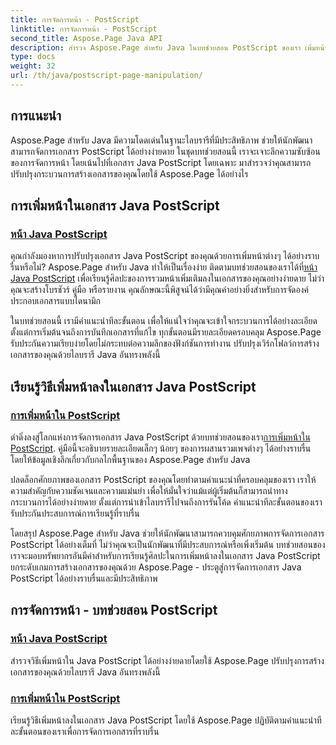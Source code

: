 ```yaml
---
title: การจัดการหน้า - PostScript
linktitle: การจัดการหน้า - PostScript
second_title: Aspose.Page Java API
description: สำรวจ Aspose.Page สำหรับ Java ในบทช่วยสอน PostScript ของเรา เพิ่มหน้าลงในเอกสาร Java PostScript ของคุณได้อย่างง่ายดายด้วยคำแนะนำทีละขั้นตอนเพื่อการจัดการที่ราบรื่น
type: docs
weight: 32
url: /th/java/postscript-page-manipulation/
---
```


## การแนะนำ

Aspose.Page สำหรับ Java มีความโดดเด่นในฐานะไลบรารีที่มีประสิทธิภาพ ช่วยให้นักพัฒนาสามารถจัดการเอกสาร PostScript ได้อย่างง่ายดาย ในชุดบทช่วยสอนนี้ เราจะเจาะลึกความซับซ้อนของการจัดการหน้า โดยเน้นไปที่เอกสาร Java PostScript โดยเฉพาะ มาสำรวจว่าคุณสามารถปรับปรุงกระบวนการสร้างเอกสารของคุณโดยใช้ Aspose.Page ได้อย่างไร

## การเพิ่มหน้าในเอกสาร Java PostScript

### [หน้า Java PostScript](./add-pages1/)

 คุณกำลังมองหาการปรับปรุงเอกสาร Java PostScript ของคุณด้วยการเพิ่มหน้าต่างๆ ได้อย่างราบรื่นหรือไม่? Aspose.Page สำหรับ Java ทำให้เป็นเรื่องง่าย ติดตามบทช่วยสอนของเราได้ที่[หน้า Java PostScript](./add-pages1/) เพื่อเรียนรู้ศิลปะของการรวมหน้าเพิ่มเติมลงในเอกสารของคุณอย่างง่ายดาย ไม่ว่าคุณจะสร้างโบรชัวร์ คู่มือ หรือรายงาน คุณลักษณะนี้พิสูจน์ได้ว่ามีคุณค่าอย่างยิ่งสำหรับการจัดองค์ประกอบเอกสารแบบไดนามิก

ในบทช่วยสอนนี้ เรามีคำแนะนำทีละขั้นตอน เพื่อให้แน่ใจว่าคุณจะเข้าใจกระบวนการได้อย่างละเอียด ตั้งแต่การเริ่มต้นจนถึงการบันทึกเอกสารที่แก้ไข ทุกขั้นตอนมีรายละเอียดครอบคลุม Aspose.Page รับประกันความเรียบง่ายโดยไม่กระทบต่อความลึกของฟังก์ชันการทำงาน ปรับปรุงเวิร์กโฟลว์การสร้างเอกสารของคุณด้วยไลบรารี Java อันทรงพลังนี้

## เรียนรู้วิธีเพิ่มหน้าลงในเอกสาร Java PostScript

### [การเพิ่มหน้าใน PostScript](./add-pages2/)

 ดำดิ่งลงสู่โลกแห่งการจัดการเอกสาร Java PostScript ด้วยบทช่วยสอนของเรา[การเพิ่มหน้าใน PostScript](./add-pages2/). คู่มือนี้จะอธิบายรายละเอียดเล็กๆ น้อยๆ ของการผสานรวมเพจต่างๆ ได้อย่างราบรื่น โดยให้ข้อมูลเชิงลึกเกี่ยวกับกลไกพื้นฐานของ Aspose.Page สำหรับ Java

ปลดล็อกศักยภาพของเอกสาร PostScript ของคุณโดยทำตามคำแนะนำที่ครอบคลุมของเรา เราให้ความสำคัญกับความชัดเจนและความแม่นยำ เพื่อให้มั่นใจว่าแม้แต่ผู้เริ่มต้นก็สามารถนำทางกระบวนการได้อย่างง่ายดาย ตั้งแต่การนำเข้าไลบรารีไปจนถึงการรันโค้ด คำแนะนำทีละขั้นตอนของเรารับประกันประสบการณ์การเรียนรู้ที่ราบรื่น

โดยสรุป Aspose.Page สำหรับ Java ช่วยให้นักพัฒนาสามารถควบคุมศักยภาพการจัดการเอกสาร PostScript ได้อย่างเต็มที่ ไม่ว่าคุณจะเป็นนักพัฒนาที่มีประสบการณ์หรือเพิ่งเริ่มต้น บทช่วยสอนของเราจะมอบทรัพยากรอันมีค่าสำหรับการเรียนรู้ศิลปะในการเพิ่มหน้าลงในเอกสาร Java PostScript ยกระดับเกมการสร้างเอกสารของคุณด้วย Aspose.Page - ประตูสู่การจัดการเอกสาร Java PostScript ได้อย่างราบรื่นและมีประสิทธิภาพ
## การจัดการหน้า - บทช่วยสอน PostScript
### [หน้า Java PostScript](./add-pages1/)
สำรวจวิธีเพิ่มหน้าใน Java PostScript ได้อย่างง่ายดายโดยใช้ Aspose.Page ปรับปรุงการสร้างเอกสารของคุณด้วยไลบรารี Java อันทรงพลังนี้
### [การเพิ่มหน้าใน PostScript](./add-pages2/)
เรียนรู้วิธีเพิ่มหน้าลงในเอกสาร Java PostScript โดยใช้ Aspose.Page ปฏิบัติตามคำแนะนำทีละขั้นตอนของเราเพื่อการจัดการเอกสารที่ราบรื่น